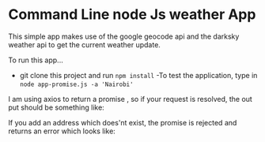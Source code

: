 # Command Line node Js weather App
This simple app makes use of the google geocode api and the darksky weather api to get the current weather update. 

To run this app...

- git clone this project and run `npm install`
-To test the application, type in `node app-promise.js -a 'Nairobi'`

I am using axios to return a promise , so if your request is resolved, the out put should be something like: 


If you add an address which does'nt exist, the promise is rejected and returns an error which looks like:
